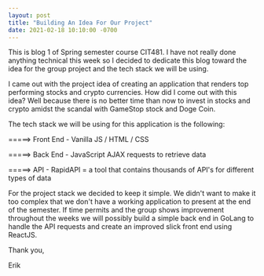 ```yaml
---
layout: post
title: "Building An Idea For Our Project"
date: 2021-02-18 10:10:00 -0700
---
```

This is blog 1 of Spring semester course CIT481. I have not really done anything technical this week so I decided to dedicate this blog toward the idea for the group project and the tech stack we will be using.

I came out with the project idea of creating an application that renders top performing stocks and crypto currencies. How did I come out with this idea? Well because there is no better time than now to invest in stocks and crypto amidst the scandal with GameStop stock and Doge Coin. 

The tech stack we will be using for this application is the following:

=====> Front End
       - Vanilla JS / HTML / CSS

=====> Back End
       - JavaScript AJAX requests to retrieve data

=====> API 
       - RapidAPI = a tool that contains thousands of API's for different types of data

For the project stack we decided to keep it simple. We didn't want to make it too complex that we don't have a working application to present at the end of the semester. If time permits and the group shows improvement throughout the weeks we will possibly build a simple back end in GoLang to handle the API requests and create an improved slick front end using ReactJS.

Thank you, 

Erik